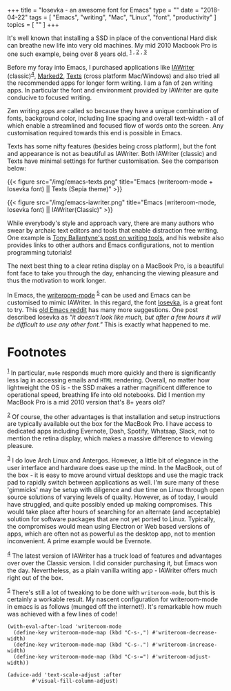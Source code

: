 +++
title = "Iosevka - an awesome font for Emacs"
type = ""
date = "2018-04-22"
tags = [ "Emacs", "writing", "Mac", "Linux", "font", "productivity" ]
topics = [ "" ]
+++

It's well known that installing a SSD in place of the conventional Hard disk can breathe new life into very old machines. My mid 2010 Macbook Pro is one such example, being over 8 years old. <sup><a id="fnr.1" class="footref" href="#fn.1">1</a></sup> <sup>, </sup><sup><a id="fnr.2" class="footref" href="#fn.2">2</a></sup> <sup>, </sup><sup><a id="fnr.3" class="footref" href="#fn.3">3</a></sup>

Before my foray into Emacs, I purchased applications like [IAWriter](https://ia.net/writer)
(classic)<sup><a id="fnr.4" class="footref" href="#fn.4">4</a></sup>, [Marked2](http://brettterpstra.com/2017/08/01/long-form-writing-with-marked-2-plus-2-dot-5-11-teaser/), [Texts](http://www.texts.io/) (cross platform Mac/Windows) and also tried
all the recommended apps for longer form writing. I am a fan of zen
writing apps. In particular the font and environment provided by
IAWriter are quite conducive to focused writing.

Zen writing apps are called so because they have a unique combination
of fonts, background color, including line spacing and overall
text-width - all of which enable a streamlined and focused flow of
words onto the screen. Any customisation required towards this end is
possible in Emacs. 

Texts has some nifty features (besides being cross platform), but the
font and appearance is not as beautiful as IAWriter. Both IAWriter
(classic) and Texts have minimal settings for further customisation. See the comparison below:

{{< figure src="/img/emacs-texts.png" title="Emacs (writeroom-mode + Iosevka font) || Texts (Sepia theme)" >}}

{{< figure src="/img/emacs-iawriter.png" title="Emacs (writeroom-mode, Iosevka font) || IAWriter(Classic)" >}}

While everybody's style and approach vary, there are many authors who
swear by archaic text editors and tools that enable distraction free
writing. One example is [Tony Ballantyne's post on writing tools](http://tonyballantyne.com/how-to-write/writing-tools/), and
his website also provides links to other authors and Emacs
configurations, not to mention programming tutorials!

The next best thing to a clear retina display on a MacBook Pro, is a
beautiful font face to take you through the day, enhancing the viewing
pleasure and thus the motivation to work longer.

In Emacs, the [writeroom-mode](https://github.com/joostkremers/writeroom-mode) <sup><a id="fnr.5" class="footref" href="#fn.5">5</a></sup> can be used and Emacs can be
customised to mimic IAWriter. In this regard, the font [Iosevka](https://be5invis.github.io/Iosevka/), is a great font to try. This [old Emacs reddit](https://www.reddit.com/r/emacs/comments/5twcka/which_font_do_you_use/) has many more suggestions. One post
described Iosevka as  *"it* *doesn't look like much, but after a few
hours it will be difficult to* *use any other font."* This is exactly
what happened to me.


# Footnotes

<sup><a id="fn.1" href="#fnr.1">1</a></sup> In particular, `mu4e` responds much more quickly and there is
significantly less lag in accessing emails and `HTML`
rendering. Overall, no matter how lightweight the OS is - the SSD
makes a rather magnificent difference to operational speed, breathing
life into old notebooks. Did I mention my MacBook Pro is a mid
2010 version that's 8+ years old?

<sup><a id="fn.2" href="#fnr.2">2</a></sup> Of course, the other advantages is that installation and setup
instructions are typically available out the box for the MacBook
Pro. I have access to dedicated apps including Evernote, Dash,
Spotify, Whatsap, Slack, not to mention the retina display, which
makes a massive difference to viewing pleasure.

<sup><a id="fn.3" href="#fnr.3">3</a></sup> I do love Arch Linux and Antergos. However, a little bit of
elegance in the user interface and hardware does ease up the mind. In
the MacBook, out of the box - it is easy to move around virtual
desktops and use the magic track pad to rapidly switch between
applications as well. I'm sure many of these 'gimmicks' may be setup
with diligence and due time on Linux through open source solutions of
varying levels of quality. However, as of today, I would have
struggled, and quite possibly ended up making compromises. This would
take place after hours of searching for an alternate (and acceptable)
solution for software packages that are not yet ported to
Linux. Typically, the compromises would mean using Electron or Web
based versions of apps, which are often not as powerful as the desktop
app, not to mention inconvenient. A prime example would be Evernote.

<sup><a id="fn.4" href="#fnr.4">4</a></sup> The latest version of IAWriter has a truck load of features and
advantages over over the Classic version. I did consider purchasing
it, but Emacs won the day. Nevertheless, as a plain vanilla writing
app - IAWriter offers much right out of the box.

<sup><a id="fn.5" href="#fnr.5">5</a></sup> There's still a lot of tweaking to be done with `writeroom-mode`,
but this is certainly a workable result. My nascent configuration for
writeroom-mode in emacs is as follows (munged off the internet!). It's remarkable how much was
achieved with a few lines of code!

    (with-eval-after-load 'writeroom-mode
      (define-key writeroom-mode-map (kbd "C-s-,") #'writeroom-decrease-width)
      (define-key writeroom-mode-map (kbd "C-s-.") #'writeroom-increase-width)
      (define-key writeroom-mode-map (kbd "C-s-=") #'writeroom-adjust-width))
    
    (advice-add 'text-scale-adjust :after
            #'visual-fill-column-adjust)
